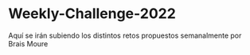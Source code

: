 # Weekly-Challenge-2022

Aquí se irán subiendo los distintos retos propuestos semanalmente por Brais Moure
